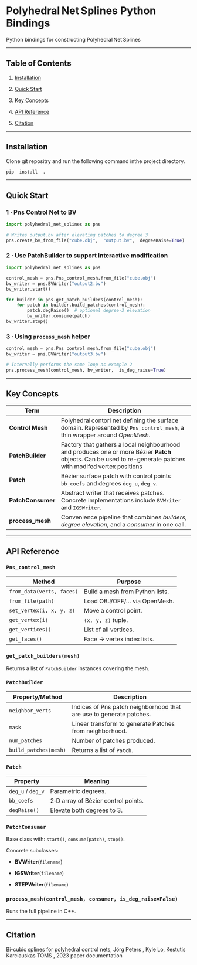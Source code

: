 # Polyhedral Net Splines Python Bindings
  

Python bindings for constructing Polyhedral Net Splines

---

## Table of Contents

1.  [Installation](#installation)

2.  [Quick Start](#quick-start)

3.  [Key Concepts](#key-concepts)

4.  [API Reference](#api-reference)

5.  [Citation](#citation)

---


## Installation

Clone git repositry and run the following command inthe project directory.
```bash
pip  install  .
```
---

## Quick Start

### 1 · Pns Control Net to BV

```python
import polyhedral_net_splines as pns

# Writes output.bv after elevating patches to degree 3
pns.create_bv_from_file("cube.obj",  "output.bv",  degreeRaise=True)
```

### 2 · Use PatchBuilder to support interactive modification

```python
import polyhedral_net_splines as pns

control_mesh = pns.Pns_control_mesh.from_file("cube.obj")
bv_writer = pns.BVWriter("output2.bv")
bv_writer.start()

for builder in pns.get_patch_builders(control_mesh):
	for patch in builder.build_patches(control_mesh):
		patch.degRaise()  # optional degree‑3 elevation
		bv_writer.consume(patch)
bv_writer.stop()
```

### 3 · Using `process_mesh` helper

```python
control_mesh = pns.Pns_control_mesh.from_file("cube.obj")
bv_writer = pns.BVWriter("output3.bv")

# Internally performs the same loop as example 2
pns.process_mesh(control_mesh, bv_writer,  is_deg_raise=True)
```
---

## Key Concepts

| Term | Description |
|  -----------------  |  -----------------------------------------------------------------------------------------------------------------------------------  |
|  **Control Mesh**  | Polyhedral contorl net defining the surface domain. Represented by `Pns_control_mesh`, a thin wrapper around *OpenMesh*. |
|  **PatchBuilder**  | Factory that gathers a local neighbourhood and produces one or more Bézier **Patch** objects. Can be used to re-generate patches with modifed vertex positions |
|  **Patch**  | Bézier surface patch with control points `bb_coefs` and degrees `deg_u`, `deg_v`. |
|  **PatchConsumer**  | Abstract writer that receives patches. Concrete implementations include `BVWriter` and `IGSWriter`. |
|  **process_mesh**  | Convenience pipeline that combines *builders*, *degree elevation*, and a *consumer* in one call. |
---

  

## API Reference

###  `Pns_control_mesh`

  

| Method | Purpose |
|  -------------------------  |  -------------------------------  |
|  `from_data(verts, faces)`  | Build a mesh from Python lists. |
|  `from_file(path)`  | Load OBJ/OFF/… via OpenMesh. |
|  `set_vertex(i, x, y, z)`  | Move a control point. |
|  `get_vertex(i)`  |  `(x, y, z)` tuple. |
|  `get_vertices()`  | List of all vertices. |
|  `get_faces()`  | Face → vertex index lists. |


###  `get_patch_builders(mesh)`

Returns a list of `PatchBuilder` instances covering the mesh.

 
###  `PatchBuilder`

| Property/Method | Description |
|  ---------------------  |  ----------------------------------------  |
|  `neighbor_verts`  | Indices of Pns patch neighborhood that are use to generate patches. |
|  `mask`  | Linear transform to generate Patches from neighborhood. |
|  `num_patches`  | Number of patches produced. |
|  `build_patches(mesh)`  | Returns a list of `Patch`. |


###  `Patch`

 
| Property | Meaning |
|  -----------------  |  -----------------------------------  |
|  `deg_u` / `deg_v`  | Parametric degrees. |
|  `bb_coefs`  | 2‑D array of Bézier control points. |
|  `degRaise()`  | Elevate both degrees to 3. |

  

###  `PatchConsumer`

Base class with: `start()`, `consume(patch)`, `stop()`.

Concrete subclasses:

*  **BVWriter**(`filename`)

*  **IGSWriter**(`filename`)

*  **STEPWriter**(`filename`)

###  `process_mesh(control_mesh, consumer, is_deg_raise=False)`

Runs the full pipeline in C++.

---

## Citation

Bi-cubic splines for polyhedral control nets, Jörg Peters , Kyle Lo, Kestutis Karciauskas TOMS , 2023 paper documentation